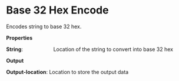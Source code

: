 # Base 32 Hex Encode

Encodes string to base 32 hex.

 **Properties**
 

**String**:                     Location of the string to convert into base 32 hex

 **Output**
 

**Output-location**: Location to store the output data